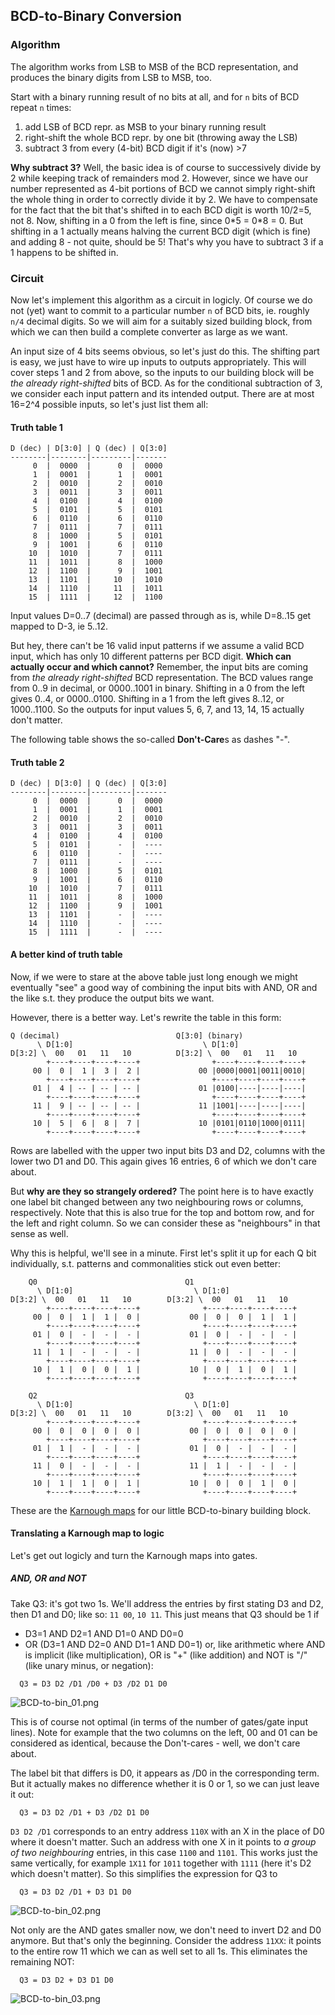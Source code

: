 ## BCD-to-Binary Conversion ##

### Algorithm ###
The algorithm works from LSB to MSB of the BCD representation, and produces the binary digits from LSB to MSB, too.

Start with a binary running result of no bits at all, and for `n` bits of BCD repeat `n` times:

1. add LSB of BCD repr. as MSB to your binary running result
2. right-shift the whole BCD repr. by one bit (throwing away the LSB)
3. subtract 3 from every (4-bit) BCD digit if it's (now) >7


**Why subtract 3?**
Well, the basic idea is of course to successively divide by 2 while keeping track of remainders mod 2.
However, since we have our number represented as 4-bit portions of BCD we cannot simply right-shift the whole thing in order to correctly divide it by 2.
We have to compensate for the fact that the bit that's shifted in to each BCD digit is worth 10/2=5, not 8.
Now, shifting in a 0 from the left is fine, since 0\*5 = 0\*8 = 0.
But shifting in a 1 actually means halving the current BCD digit (which is fine) and adding 8 - not quite, should be 5!
That's why you have to subtract 3 if a 1 happens to be shifted in.


### Circuit ###

Now let's implement this algorithm as a circuit in logicly.
Of course we do not (yet) want to commit to a particular number `n` of BCD bits, ie. roughly `n/4` decimal digits.
So we will aim for a suitably sized building block, from which we can then build a complete converter as large as we want.

An input size of 4 bits seems obvious, so let's just do this.
The shifting part is easy, we just have to wire up inputs to outputs appropriately.
This will cover steps 1 and 2 from above, so the inputs to our building block will be *the already right-shifted*
bits of BCD.
As for the conditional subtraction of 3, we consider each input pattern and its intended output.
There are at most 16=2^4 possible inputs, so let's just list them all:

#### Truth table 1 ###
```
D (dec) | D[3:0] | Q (dec) | Q[3:0]
--------|--------|---------|-------
     0  |  0000  |      0  |  0000
     1  |  0001  |      1  |  0001
     2  |  0010  |      2  |  0010
     3  |  0011  |      3  |  0011
     4  |  0100  |      4  |  0100
     5  |  0101  |      5  |  0101
     6  |  0110  |      6  |  0110
     7  |  0111  |      7  |  0111
     8  |  1000  |      5  |  0101
     9  |  1001  |      6  |  0110
    10  |  1010  |      7  |  0111
    11  |  1011  |      8  |  1000
    12  |  1100  |      9  |  1001
    13  |  1101  |     10  |  1010
    14  |  1110  |     11  |  1011
    15  |  1111  |     12  |  1100
```
Input values D=0..7 (decimal) are passed through as is, while D=8..15 get mapped to D-3, ie 5..12.

But hey, there can't be 16 valid input patterns if we assume a valid BCD input, which has only 10 different patterns per BCD digit.
**Which can actually occur and which cannot?**
Remember, the input bits are coming from *the already right-shifted* BCD representation.
The BCD values range from 0..9 in decimal, or 0000..1001 in binary.
Shifting in a 0 from the left gives 0..4, or 0000..0100.
Shifting in a 1 from the left gives 8..12, or 1000..1100.
So the outputs for input values 5, 6, 7, and 13, 14, 15 actually don't matter.

The following table shows the so-called **Don't-Care**s as dashes "-".

#### Truth table 2 ###
```
D (dec) | D[3:0] | Q (dec) | Q[3:0]
--------|--------|---------|-------
     0  |  0000  |      0  |  0000
     1  |  0001  |      1  |  0001
     2  |  0010  |      2  |  0010
     3  |  0011  |      3  |  0011
     4  |  0100  |      4  |  0100
     5  |  0101  |      -  |  ----
     6  |  0110  |      -  |  ----
     7  |  0111  |      -  |  ----
     8  |  1000  |      5  |  0101
     9  |  1001  |      6  |  0110
    10  |  1010  |      7  |  0111
    11  |  1011  |      8  |  1000
    12  |  1100  |      9  |  1001
    13  |  1101  |      -  |  ----
    14  |  1110  |      -  |  ----
    15  |  1111  |      -  |  ----
```

#### A better kind of truth table ####

Now, if we were to stare at the above table just long enough we might eventually "see" a good way of combining the input bits with AND, OR and the like s.t. they produce the output bits we want.

However, there is a better way. Let's rewrite the table in this form:
```
Q (decimal)                          Q[3:0] (binary)
      \ D[1:0]                             \ D[1:0]
D[3:2] \  00   01   11   10          D[3:2] \  00   01   11   10 
        +----+----+----+----+                +----+----+----+----+
     00 |  0 |  1 |  3 |  2 |             00 |0000|0001|0011|0010|
        +----+----+----+----+                +----+----+----+----+
     01 |  4 | -- | -- | -- |             01 |0100|----|----|----|
        +----+----+----+----+                +----+----+----+----+
     11 |  9 | -- | -- | -- |             11 |1001|----|----|----|
        +----+----+----+----+                +----+----+----+----+
     10 |  5 |  6 |  8 |  7 |             10 |0101|0110|1000|0111|
        +----+----+----+----+                +----+----+----+----+
```
Rows are labelled with the upper two input bits D3 and D2, columns with the lower two D1 and D0.
This again gives 16 entries, 6 of which we don't care about.

But **why are they so strangely ordered?** The point here is to have exactly one label bit changed between any two neighbouring rows or columns, respectively. Note that this is also true for the top and bottom row, and for the left and right column.
So we can consider these as "neighbours" in that sense as well.

Why this is helpful, we'll see in a minute. First let's split it up for each Q bit individually,
s.t. patterns and commonalities stick out even better:
```
    Q0                                 Q1
      \ D[1:0]                           \ D[1:0]
D[3:2] \  00   01   11   10        D[3:2] \  00   01   11   10 
        +----+----+----+----+              +----+----+----+----+
     00 |  0 |  1 |  1 |  0 |           00 |  0 |  0 |  1 |  1 |
        +----+----+----+----+              +----+----+----+----+
     01 |  0 |  - |  - |  - |           01 |  0 |  - |  - |  - |
        +----+----+----+----+              +----+----+----+----+
     11 |  1 |  - |  - |  - |           11 |  0 |  - |  - |  - |
        +----+----+----+----+              +----+----+----+----+
     10 |  1 |  0 |  0 |  1 |           10 |  0 |  1 |  0 |  1 |
        +----+----+----+----+              +----+----+----+----+
     
    Q2                                 Q3
      \ D[1:0]                           \ D[1:0]
D[3:2] \  00   01   11   10        D[3:2] \  00   01   11   10 
        +----+----+----+----+              +----+----+----+----+
     00 |  0 |  0 |  0 |  0 |           00 |  0 |  0 |  0 |  0 |
        +----+----+----+----+              +----+----+----+----+
     01 |  1 |  - |  - |  - |           01 |  0 |  - |  - |  - |
        +----+----+----+----+              +----+----+----+----+
     11 |  0 |  - |  - |  - |           11 |  1 |  - |  - |  - |
        +----+----+----+----+              +----+----+----+----+
     10 |  1 |  1 |  0 |  1 |           10 |  0 |  0 |  1 |  0 |
        +----+----+----+----+              +----+----+----+----+
```
These are the [Karnough maps](https://en.wikipedia.org/wiki/Karnaugh_map)
for our little BCD-to-binary building block.


#### Translating a Karnough map to logic ####

Let's get out logicly and turn the Karnough maps into gates.

##### AND, OR and NOT #####

Take Q3: it's got two 1s. We'll address the entries by first stating D3 and D2, then D1 and D0; like so:
`11 00`, `10 11`.
This just means that Q3 should be 1 if
 - D3=1 AND D2=1 AND D1=0 AND D0=0
 - OR (D3=1 AND D2=0 AND D1=1 AND D0=1)
 or, like arithmetic where AND is implicit (like multiplication), OR is "+" (like addition)
 and NOT is "/" (like unary minus, or negation):
```
  Q3 = D3 D2 /D1 /D0 + D3 /D2 D1 D0
```
![BCD-to-bin_01.png](BCD-to-bin_01.png)

This is of course not optimal (in terms of the number of gates/gate input lines).
Note for example that the two columns on the left, 00 and 01 can be considered as identical,
because the Don't-cares - well, we don't care about.

The label bit that differs is D0, it appears as /D0 in the corresponding term.
But it actually makes no difference whether it is 0 or 1, so we can just leave it out:
```
  Q3 = D3 D2 /D1 + D3 /D2 D1 D0
```
`D3 D2 /D1` corresponds to an entry address `110X` with an X in the place of D0 where it doesn't matter.
Such an address with one X in it points to *a group of two neighbouring* entries, in this case
`1100` and `1101`.
This works just the same vertically, for example `1X11` for `1011` together with `1111`
(here it's D2 which doesn't matter). So this simplifies the expression for Q3 to
```
  Q3 = D3 D2 /D1 + D3 D1 D0
```
![BCD-to-bin_02.png](BCD-to-bin_02.png)

Not only are the AND gates smaller now, we don't need to invert D2 and D0 anymore.
But that's only the beginning.
Consider the address `11XX`: it points to the entire row 11 which we can as well set to all 1s.
This eliminates the remaining NOT:
```
  Q3 = D3 D2 + D3 D1 D0
```
![BCD-to-bin_03.png](BCD-to-bin_03.png)

